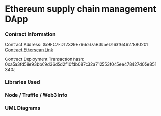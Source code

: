 # Ethereum supply chain management DApp

### Contract Information

Contract Address: 0x9FC7FD12329E766d67aB3b5eD168f64627880201
[Contract Etherscan Link](https://rinkeby.etherscan.io/address/0x9FC7FD12329E766d67aB3b5eD168f64627880201)

Contract Deployment Transaction hash: 0xa5a3fd58e93bb69d36d5d2f10fdb087c32a712553f045ee478427d05e851340a

### Libraries Used


### Node / Truffle / Web3 Info


### UML Diagrams

